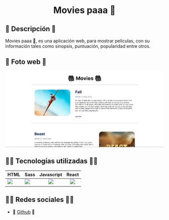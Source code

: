 <h1 align='center'>Movies paaa 🎥</h1>

## 📜 Descripción 📜

  Movies paaa 🎥, es una aplicación web, para mostrar películas, con su información tales como sinopsis, puntuación, popularidad entre otros.

## 📸 Foto web 📸

  ![Foto web](./src/assets/img/photo_web.jpg)

## 👨‍💻 Tecnologías utilizadas 👨‍💻

  <table>
    <thead>
      <tr>
        <th align='center'>HTML</th>
        <th align='center'>Sass</th>
        <th align='center'>
          Javascript
        </th>
        <th align='center'>
          React
        </th>
      </tr>
    </thead>
    <tbody>
      <tr>
        <td>
          <img src="https://www.svgrepo.com/show/353884/html-5.svg" width="50" />
        </td>
        <td>
          <img src="https://www.svgrepo.com/show/354310/sass.svg" width="50" />
        </td>
        <td align='center'>
          <img src="https://www.svgrepo.com/show/355081/js.svg" width="40" />
        </td>
        <td align='center'>
          <img src="https://www.svgrepo.com/show/354259/react.svg" width="40" />
        </td>
      </tr>
    </tbody>
  </table>

## 🙍‍♂️ Redes sociales 🙍‍♂️

  - 🐙 [Github](https://github.com/alejooroncoy) 🐙